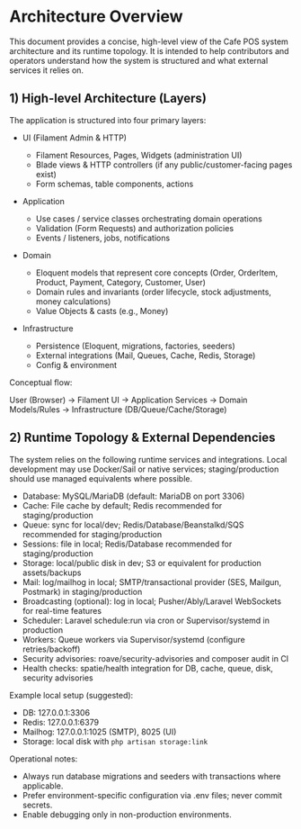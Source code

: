 # Architecture Overview

This document provides a concise, high-level view of the Cafe POS system architecture and its runtime topology. It is intended to help contributors and operators understand how the system is structured and what external services it relies on.

## 1) High-level Architecture (Layers)

The application is structured into four primary layers:

- UI (Filament Admin & HTTP)
  - Filament Resources, Pages, Widgets (administration UI)
  - Blade views & HTTP controllers (if any public/customer-facing pages exist)
  - Form schemas, table components, actions

- Application
  - Use cases / service classes orchestrating domain operations
  - Validation (Form Requests) and authorization policies
  - Events / listeners, jobs, notifications

- Domain
  - Eloquent models that represent core concepts (Order, OrderItem, Product, Payment, Category, Customer, User)
  - Domain rules and invariants (order lifecycle, stock adjustments, money calculations)
  - Value Objects & casts (e.g., Money)

- Infrastructure
  - Persistence (Eloquent, migrations, factories, seeders)
  - External integrations (Mail, Queues, Cache, Redis, Storage)
  - Config & environment

Conceptual flow:

User (Browser) → Filament UI → Application Services → Domain Models/Rules → Infrastructure (DB/Queue/Cache/Storage)

## 2) Runtime Topology & External Dependencies

The system relies on the following runtime services and integrations. Local development may use Docker/Sail or native services; staging/production should use managed equivalents where possible.

- Database: MySQL/MariaDB (default: MariaDB on port 3306)
- Cache: File cache by default; Redis recommended for staging/production
- Queue: sync for local/dev; Redis/Database/Beanstalkd/SQS recommended for staging/production
- Sessions: file in local; Redis/Database recommended for staging/production
- Storage: local/public disk in dev; S3 or equivalent for production assets/backups
- Mail: log/mailhog in local; SMTP/transactional provider (SES, Mailgun, Postmark) in staging/production
- Broadcasting (optional): log in local; Pusher/Ably/Laravel WebSockets for real-time features
- Scheduler: Laravel schedule:run via cron or Supervisor/systemd in production
- Workers: Queue workers via Supervisor/systemd (configure retries/backoff)
- Security advisories: roave/security-advisories and composer audit in CI
- Health checks: spatie/health integration for DB, cache, queue, disk, security advisories

Example local setup (suggested):
- DB: 127.0.0.1:3306
- Redis: 127.0.0.1:6379
- Mailhog: 127.0.0.1:1025 (SMTP), 8025 (UI)
- Storage: local disk with `php artisan storage:link`

Operational notes:
- Always run database migrations and seeders with transactions where applicable.
- Prefer environment-specific configuration via .env files; never commit secrets.
- Enable debugging only in non-production environments.
